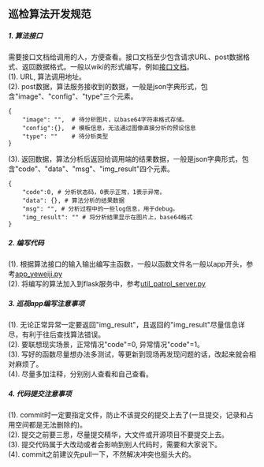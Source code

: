 ## 巡检算法开发规范

##### 1. 算法接口
需要接口文档给调用的人，方便查看。接口文档至少包含请求URL、post数据格式、返回数据格式。一般以wiki的形式编写，例如[接口文档](https://git.utapp.cn/xunshi-ai/json-http-interface/-/wikis/%E6%99%BA%E8%83%BD%E5%B7%A1%E6%A3%80-%E5%88%80%E9%97%B8%E5%88%86%E5%90%88%E7%8A%B6%E6%80%81%E5%88%A4%E6%96%AD-%E6%97%A0%E9%85%8D%E7%BD%AE)。  
(1). URL, 算法调用地址。  
(2). post数据，算法服务接收到的数据，一般是json字典形式，包含"image"、"config"、"type"三个元素。
```
{
    "image": "",  # 待分析图片，以base64字符串格式存储。
    "config":{},  # 模板信息，无法通过图像直接分析的预设信息
    "type": ""    # 待分析类型
}
```
(3). 返回数据，算法分析后返回给调用端的结果数据，一般是json字典形式，包含"code"、"data"、"msg"、"img_result"四个元素。
```
{
    "code":0, # 分析状态码，0表示正常，1表示异常。
    "data": {}, # 算法分析的结果数据
    "msg": "", # 分析过程中的一些log信息，用于debug。
    "img_result": "" # 将分析结果显示在图片上，base64格式
}

```
##### 2. 编写代码
(1). 根据算法接口的输入输出编写主函数，一般以函数文件名一般以app开头，参考[app_yeweiji.py](https://git.utapp.cn/yuanhui/patrol_ai/-/blob/main/python_codes/app_yeweiji.py)  
(2). 将编写的算法加入到flask服务中，参考[util_patrol_server.py](https://git.utapp.cn/yuanhui/patrol_ai/-/blob/main/python_codes/util_patrol_server.py)
##### 3. 巡视app编写注意事项
(1). 无论正常异常一定要返回"img_result"，且返回的"img_result"尽量信息详尽，有利于往后查找算法错误。  
(2). 要联想现实场景，正常情况"code"=0, 异常情况"code"=1。  
(3). 写好的函数尽量想办法多测试，等更新到现场再发现问题的话，改起来就会相对麻烦了。  
(4). 尽量多加注释，分别别人查看和自己查看。  
##### 4. 代码提交注意事项
(1). commit时一定要指定文件，防止不该提交的提交上去了(一旦提交，记录和占用空间都是无法删除的)。  
(2). 提交之前要三思，尽量提交精华，大文件或开源项目不要提交上去。  
(3). 提交代码属于大改动或者会影响到别人代码时，需要和大家说下。  
(4). commit之前建议先pull一下，不然解决冲突也挺头大的。
